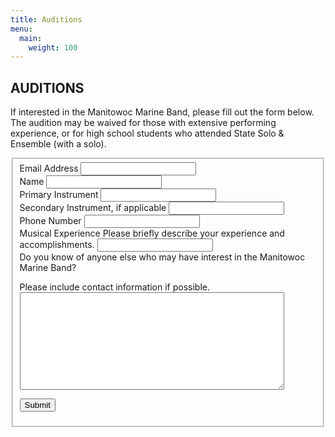 ```yaml
---
title: Auditions
menu:
  main:
    weight: 100
---
```

## AUDITIONS

If interested in the Manitowoc Marine Band, please fill out the form below. The audition may be waived for those with extensive performing experience, or for high school students who attended State Solo & Ensemble (with a solo).

<form id='Contact' method='post' action="/contact_thanks/" data-netlify="true" netlify-honeypot="trapit">
  <fieldset >
    <div class='container'>
      <label for='email'>Email Address</label>
      <input type='email' name='email' id='email' required />
    </div>
    <div class='container'>
      <label for='name'>Name</label>
      <input type='text' name='name' id='name' required />
    </div>
    <div class='container'>
      <label for='instrument'>Primary Instrument</label>
      <input type='text' name='instrument' id='instrument' required />
    </div>
    <div class='container'>
      <label for='secondary'>Secondary Instrument, if applicable </label>
      <input type='text' name='secondary' id='secondary'/>
    </div>
    <div class='container'>
      <label for='phone'>Phone Number</label>
      <input type='tel' name='phone' id='phone'/>
    </div>
    <div class='container'>
      <label for='experience'>Musical Experience</label>
      Please briefly describe your experience and accomplishments.
      <input type='text' name='experience' id='experience' required />
    </div>
    <div class='container'>
      <label for='message'>Do you know of anyone else who may have interest in the Manitowoc Marine Band?

Please include contact information if possible.</label><br/>
      <textarea rows="10" cols="50" name='message' id='message'></textarea>
    </div>
    <div class='container'>
      <input type="text" name="trapit" value="" style="display:none">
      <input type='submit' name='Submit' value='Submit' />
    </div>
  </fieldset>
</form>
